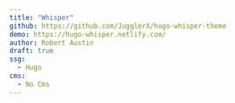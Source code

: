 ```yaml
---
title: "Whisper"
github: https://github.com/JugglerX/hugo-whisper-theme
demo: https://hugo-whisper.netlify.com/
author: Robert Austin
draft: true
ssg:
  - Hugo
cms:
  - No Cms
---
```

